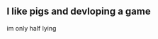 ## I like pigs and devloping a game

im only half lying


<!--
**WaddlesTheWaffles/WaddlesTheWaffles** is a ✨ _special_ ✨ repository because its `README.md` (this file) appears on your GitHub profile.
